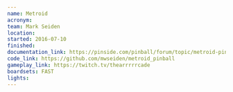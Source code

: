 ```yaml
---
name: Metroid
acronym:
team: Mark Seiden
location:
started: 2016-07-10
finished:
documentation_link: https://pinside.com/pinball/forum/topic/metroid-pinball
code_link: https://github.com/mwseiden/metroid_pinball
gameplay_link: https://twitch.tv/thearrrrrcade
boardsets: FAST
lights:
---
```

